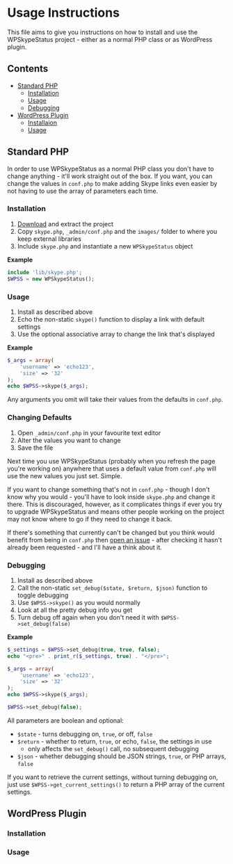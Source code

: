 # Usage Instructions #

This file aims to give you instructions on how to install and use the WPSkypeStatus project - either as a normal PHP class or as WordPress plugin.

## Contents ##

* [Standard PHP](#standard-php)
    * [Installation](#installaion)
    * [Usage](#usage)
    * [Debugging](#debugging)
* [WordPress Plugin](#wordpress-plugin)
    * [Installaion](#installation-1)
    * [Usage](#usage-1)

## Standard PHP ##

In order to use WPSkypeStatus as a normal PHP class you don't have to change anything - it'll work straight out of the box. If you want, you can change the values in `conf.php` to make adding Skype links even easier by not having to use the array of parameters each time.

### Installation ###

1. [Download](https://github.com/Ultrabenosaurus/WPSkypeStatus/zipball/master) and extract the project
2. Copy `skype.php`, `_admin/conf.php` and the `images/` folder to where you keep external libraries
2. Include `skype.php` and instantiate a new `WPSkypeStatus` object

**Example**

```php
include 'lib/skype.php';
$WPSS = new WPSkypeStatus();
```

### Usage ###

1. Install as described above
2. Echo the non-static `skype()` function to display a link with default settings
3. Use the optional associative array to change the link that's displayed

**Example**

```php
$_args = array(
    'username' => 'echo123',
    'size' => '32'
);
echo $WPSS->skype($_args);
```

Any arguments you omit will take their values from the defaults in `conf.php`.

### Changing Defaults ###

1. Open `_admin/conf.php` in your favourite text editor
2. Alter the values you want to change
3. Save the file

Next time you use WPSkypeStatus (probably when you refresh the page you're working on) anywhere that uses a default value from `conf.php` will use the new values you just set. Simple.

If you want to change something that's not in `conf.php` - though I don't know why you would - you'll have to look inside `skype.php` and change it there. This is discouraged, however, as it complicates things if ever you try to upgrade WPSkypeStatus and means other people working on the project may not know where to go if they need to change it back.

If there's something that currently can't be changed but you think would benefit from being in `conf.php` then [open an issue](https://github.com/Ultrabenosaurus/WPSkypeStatus/issues) - after checking it hasn't already been requested - and I'll have a think about it.

### Debugging ###

1. Install as described above
2. Call the non-static `set_debug($state, $return, $json)` function to toggle debugging
3. Use `$WPSS->skype()` as you would normally
4. Look at all the pretty debug info you get
5. Turn debug off again when you don't need it with `$WPSS->set_debug(false)`

**Example**

```php
$_settings = $WPSS->set_debug(true, true, false);
echo "<pre>" . print_r($_settings, true) . "</pre>";

$_args = array(
    'username' => 'echo123',
    'size' => '32'
);
echo $WPSS->skype($_args);

$WPSS->set_debug(false);
```

All parameters are boolean and optional:

* `$state` - turns debugging on, `true`, or off, `false`
* `$return` - whether to return, `true`, or echo, `false`, the settings in use
    * only affects the `set_debug()` call, no subsequent debugging
* `$json` - whether debugging should be JSON strings, `true`, or PHP arrays, `false`

If you want to retrieve the current settings, without turning debugging on, just use `$WPSS->get_current_settings()` to return a PHP array of the current settings.

## WordPress Plugin ##

### Installation ###

### Usage ###